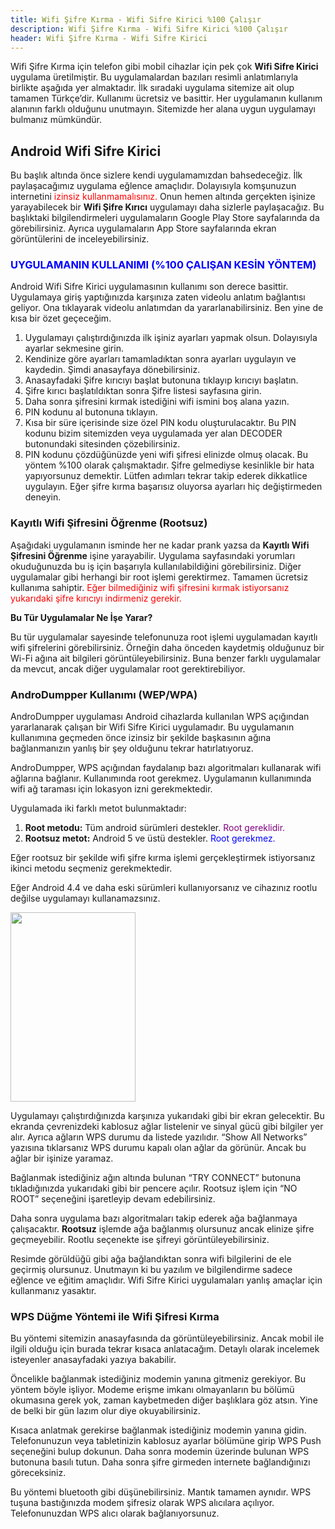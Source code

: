 ```yaml
---
title: Wifi Şifre Kırma - Wifi Sifre Kirici %100 Çalışır
description: Wifi Şifre Kırma - Wifi Sifre Kirici %100 Çalışır
header: Wifi Şifre Kırma - Wifi Sifre Kirici
---
```

<div class="entry"><p>Wifi Şifre Kırma için telefon gibi mobil cihazlar için pek çok <strong>Wifi Sifre Kirici</strong> uygulama üretilmiştir. Bu uygulamalardan bazıları resimli anlatımlarıyla birlikte aşağıda yer almaktadır. İlk sıradaki uygulama sitemize ait olup tamamen Türkçe’dir. Kullanımı ücretsiz ve basittir. Her uygulamanın kullanım alanının farklı olduğunu unutmayın. Sitemizde her alana uygun uygulamayı bulmanız mümkündür.</p><h2>Android Wifi Sifre Kirici</h2><p>Bu başlık altında önce sizlere kendi uygulamamızdan bahsedeceğiz. İlk paylaşacağımız uygulama eğlence amaçlıdır. Dolayısıyla komşunuzun internetini <span style="color: #ff0000;">izinsiz kullanmamalısınız.</span> Onun hemen altında gerçekten işinize yarayabilecek bir <strong>Wifi Şifre Kırıcı</strong> uygulamayı daha sizlerle paylaşacağız. Bu başlıktaki bilgilendirmeleri uygulamaların Google Play Store sayfalarında da görebilirsiniz. Ayrıca uygulamaların App Store sayfalarında ekran görüntülerini de inceleyebilirsiniz.</p>
<h3><span style="color: #0000ff;">UYGULAMANIN KULLANIMI (%100 ÇALIŞAN KESİN YÖNTEM)</span></h3><p>Android Wifi Sifre Kirici uygulamasının kullanımı son derece basittir. Uygulamaya giriş yaptığınızda karşınıza zaten videolu anlatım bağlantısı geliyor. Ona tıklayarak videolu anlatımdan da yararlanabilirsiniz. Ben yine de kısa bir özet geçeceğim.</p><ol><li>Uygulamayı çalıştırdığınızda ilk işiniz ayarları yapmak olsun. Dolayısıyla ayarlar sekmesine girin.</li><li>Kendinize göre ayarları tamamladıktan sonra ayarları uygulayın ve kaydedin. Şimdi anasayfaya dönebilirsiniz.</li><li>Anasayfadaki Şifre kırıcıyı başlat butonuna tıklayıp kırıcıyı başlatın.</li><li>Şifre kırıcı başlatıldıktan sonra Şifre listesi sayfasına girin.</li><li>Daha sonra şifresini kırmak istediğini wifi ismini boş alana yazın.</li><li>PIN kodunu al butonuna tıklayın.</li><li>Kısa bir süre içerisinde size özel PIN kodu oluşturulacaktır. Bu PIN kodunu bizim sitemizden veya uygulamada yer alan DECODER butonundaki sitesinden çözebilirsiniz.</li><li>PIN kodunu çözdüğünüzde yeni wifi şifresi elinizde olmuş olacak. Bu yöntem %100 olarak çalışmaktadır. Şifre gelmediyse kesinlikle bir hata yapıyorsunuz demektir. Lütfen adımları tekrar takip ederek dikkatlice uygulayın. Eğer şifre kırma başarısız oluyorsa ayarları hiç değiştirmeden deneyin.</li></ol><h3>Kayıtlı Wifi Şifresini Öğrenme (Rootsuz)</h3><p>Aşağıdaki uygulamanın isminde her ne kadar prank yazsa da <strong>Kayıtlı Wifi Şifresini Öğrenme</strong> işine yarayabilir. Uygulama sayfasındaki yorumları okuduğunuzda bu iş için başarıyla kullanılabildiğini görebilirsiniz. Diğer uygulamalar gibi herhangi bir root işlemi gerektirmez. Tamamen ücretsiz kullanıma sahiptir. <span style="color: #ff0000;">Eğer bilmediğiniz wifi şifresini kırmak istiyorsanız yukarıdaki şifre kırıcıyı indirmeniz gerekir.</span></p><p><strong>Bu Tür Uygulamalar Ne İşe Yarar?</strong></p><p>Bu tür uygulamalar sayesinde telefonunuza root işlemi uygulamadan kayıtlı wifi şifrelerini görebilirsiniz. Örneğin daha önceden kaydetmiş olduğunuz bir Wi-Fi ağına ait bilgileri görüntüleyebilirsiniz. Buna benzer farklı uygulamalar da mevcut, ancak diğer uygulamalar root gerektirebiliyor.</p><h3>AndroDumpper Kullanımı (WEP/WPA)</h3><p>AndroDumpper uygulaması Android cihazlarda kullanılan WPS açığından yararlanarak çalışan bir Wifi Sifre Kirici uygulamadır. Bu uygulamanın kullanımına geçmeden önce izinsiz bir şekilde başkasının ağına bağlanmanızın yanlış bir şey olduğunu tekrar hatırlatıyoruz.</p><p>AndroDumpper, WPS açığından faydalanıp bazı algoritmaları kullanarak wifi ağlarına bağlanır. Kullanımında root gerekmez. Uygulamanın kullanımında wifi ağ taraması için lokasyon izni gerekmektedir.</p><p>Uygulamada iki farklı metot bulunmaktadır:</p><ol><li><strong>Root metodu:</strong> Tüm android sürümleri destekler. <span style="color: #800080;">Root gereklidir.</span></li><li><strong>Rootsuz metot:</strong> Android 5 ve üstü destekler. <span style="color: #0000ff;">Root gerekmez.</span></li></ol><p>Eğer rootsuz bir şekilde wifi şifre kırma işlemi gerçekleştirmek istiyorsanız ikinci metodu seçmeniz gerekmektedir.</p><p>Eğer Android 4.4 ve daha eski sürümleri kullanıyorsanız ve cihazınız rootlu değilse uygulamayı kullanamazsınız.</p><p><a href="http://web.archive.org/web/20180908142020/https://wifisifrekirici.club/wp-content/uploads/2017/04/2017-04-17_23-33-09.png"><img class="aligncenter wp-image-31" src="http://web.archive.org/web/20180908142020im_/https://wifisifrekirici.club/wp-content/uploads/2017/04/2017-04-17_23-33-09-198x300.png" alt="" width="200" height="303" srcset="http://web.archive.org/web/20180908142020im_/http://wifisifrekirici.club/wp-content/uploads/2017/04/2017-04-17_23-33-09-198x300.png 198w, http://web.archive.org/web/20180908142020im_/http://wifisifrekirici.club/wp-content/uploads/2017/04/2017-04-17_23-33-09.png 388w" sizes="(max-width: 200px) 100vw, 200px"/></a></p><p>Uygulamayı çalıştırdığınızda karşınıza yukarıdaki gibi bir ekran gelecektir. Bu ekranda çevrenizdeki kablosuz ağlar listelenir ve sinyal gücü gibi bilgiler yer alır. Ayrıca ağların WPS durumu da listede yazılıdır. “Show All Networks” yazısına tıklarsanız WPS durumu kapalı olan ağlar da görünür. Ancak bu ağlar bir işinize yaramaz.</p><p>Bağlanmak istediğiniz ağın altında bulunan “TRY CONNECT” butonuna tıkladığınızda yukarıdaki gibi bir pencere açılır. Rootsuz işlem için “NO ROOT” seçeneğini işaretleyip devam edebilirsiniz.</p><p>Daha sonra uygulama bazı algoritmaları takip ederek ağa bağlanmaya çalışacaktır. <strong>Rootsuz</strong> işlemde ağa bağlanmış olursunuz ancak elinize şifre geçmeyebilir. Rootlu seçenekte ise şifreyi görüntüleyebilirsiniz.</p><p>Resimde görüldüğü gibi ağa bağlandıktan sonra wifi bilgilerini de ele geçirmiş olursunuz. Unutmayın ki bu yazılım ve bilgilendirme sadece eğlence ve eğitim amaçlıdır. Wifi Sifre Kirici uygulamaları yanlış amaçlar için kullanmanız yasaktır.</p><h3>WPS Düğme Yöntemi ile Wifi Şifresi Kırma</h3><p>Bu yöntemi sitemizin anasayfasında da görüntüleyebilirsiniz. Ancak mobil ile ilgili olduğu için burada tekrar kısaca anlatacağım. Detaylı olarak incelemek isteyenler anasayfadaki yazıya bakabilir.</p><p>Öncelikle bağlanmak istediğiniz modemin yanına gitmeniz gerekiyor. Bu yöntem böyle işliyor. Modeme erişme imkanı olmayanların bu bölümü okumasına gerek yok, zaman kaybetmeden diğer başlıklara göz atsın. Yine de belki bir gün lazım olur diye okuyabilirsiniz.</p><p>Kısaca anlatmak gerekirse bağlanmak istediğiniz modemin yanına gidin. Telefonunuzun veya tabletinizin kablosuz ayarlar bölümüne girip WPS Push seçeneğini bulup dokunun. Daha sonra modemin üzerinde bulunan WPS butonuna basılı tutun. Daha sonra şifre girmeden internete bağlandığınızı göreceksiniz.</p><p>Bu yöntemi bluetooth gibi düşünebilirsiniz. Mantık tamamen aynıdır. WPS tuşuna bastığınızda modem şifresiz olarak WPS alıcılara açılıyor. Telefonunuzdan WPS alıcı olarak bağlanıyorsunuz.</p></div>
